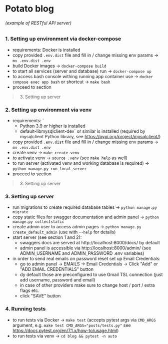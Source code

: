 # Potato blog
###### (example of RESTful API server)

### 1. Setting up environment via docker-compose

- requirements: Docker is installed
- copy provided `.env.dist` file and fill in / change missing env params -> `mv .env.dist .env`
- build Docker images -> `docker-compose build`
- to start all services (server and database) run -> `docker-compose up`
- to access bash console withing running app container use -> `docker compose exec app bash` or shortcut -> `make bash`
- proceed to section 
> 3. Setting up server

### 2. Setting up environment via venv

- requirements: `
  - Python 3.9 or higher is installed
  - default-libmysqlclient-dev` or similar is installed (required by mysqlclient Python library, see https://pypi.org/project/mysqlclient/)
- copy provided `.env.dist` file and fill in / change missing env params -> `mv .env.dist .env`
- create venv -> `make create-venv`
- to activate venv -> `source .venv` (see `make help` as well)
- to run server (activated venv and working database is required) -> `python manage.py run_local_server`
- proceed to section
> 3. Setting up server

### 3. Setting up server
- run migrations to create required database tables -> `python manage.py migrate`
- copy static files for swagger documentation and admin panel -> `python manage.py collectstatic`
- create admin user to access admin pages -> `python manage.py create_default_admin` (use with  `--help` for details)
- start server (see section 1 and 2):
  - swaggers docs are served at http://localhost:8000/docs/ by default
  - admin panel is accessible via http://localhost:8000/admin/ (see ADMIN_USERNAME and ADMIN_PASSWORD .env variables)
- in order to send real emails on password reset set up Email Credentials:
  - go to admin panel -> EMAILS -> Email Credentials -> Click "Add" or "ADD EMAIL CREDENTIALS" button
  - dy default those are preconfigured to use Gmail TSL connection (just add username, password and email)
  - in case of other providers make sure to change host / port / extra flags etc.
  - click "SAVE" button

### 4. Running tests
- to run tests via Docker -> `make test` (accepts pytest args via `CMD_ARGS` argument, e.g. `make test CMD_ARGS="posts/tests.py"` see https://docs.pytest.org/en/7.1.x/how-to/usage.html)
- to run tests via venv -> `cd blog && pytest -n auto`

